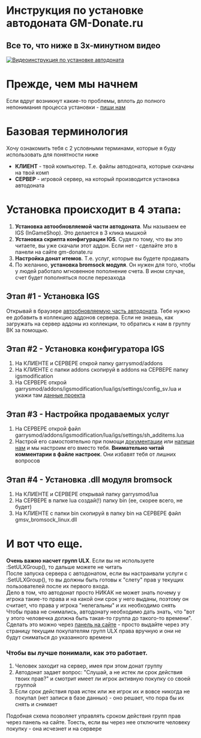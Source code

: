 # Инструкция по установке автодоната GM-Donate.ru

## Все то, что ниже в 3х-минутном видео
[![Видеоинструкция по установке автодоната](https://user-images.githubusercontent.com/9200174/29837724-a723b8f0-8d01-11e7-9dfa-bf6989ab718b.png)](https://www.youtube.com/watch?v=Ei9kwlOH2VY)

# Прежде, чем мы начнем
Если вдруг возникнут какие-то проблемы, вплоть до полного непонимания процесса установки - [пиши нам](https://qweqwe.ovh/gmdonate-support)

# Базовая терминология
Хочу ознакомить тебя с 2 условными терминами, которые я буду использовать для понятности ниже 
* **КЛИЕНТ** - твой компьютер. Т.е. файлы автодоната, которые скачаны на твой комп 
* **СЕРВЕР** - игровой сервер, на который производится установка автодоната 

# Установка происходит в 4 этапа:
1. **Установка автообновляемой части автодоната**. Мы называем ее IGS (InGameShop). Это делается в 3 клика мышкой
2. **Установка скрипта конфигурации IGS**. Судя по тому, что вы это читаете, вы уже скачали этот аддон. Если нет - сделайте это в панели на сайте gm-donate.ru
3. **Настройка донат итемов**. Т.е. услуг, которые вы будете продавать
4. По желанию, **установка bromsock модуля**. Он нужен для того, чтобы у людей работало мгновенное пополнение счета. В ином случае, счет будет пополняться после перезахода

## Этап #1 - Установка IGS
Открывай в браузере [автообновляемую часть автодоната](http://steamcommunity.com/sharedfiles/filedetails/?id=1083199879). Тебе нужно ее добавить в коллекцию аддонов сервера.
Если не знаешь, как загружать на сервер аддоны из коллекции, то обратись к нам в группу ВК за помощью.

## Этап #2 - Установка конфигуратора IGS
1. На КЛИЕНТЕ и СЕРВЕРЕ открой папку garrysmod/addons
2. На КЛИЕНТЕ с папки addons скопируй в addons на СЕРВЕРЕ папку igsmodification
3. На СЕРВЕРЕ открой garrysmod/addons/igsmodification/lua/igs/settings/config_sv.lua и укажи там [данные проекта](https://img.qweqwe.ovh/1494065855654.png)

## Этап #3 - Настройка продаваемых услуг
1. На СЕРВЕРЕ открой файл garrysmod/addons/igsmodification/lua/igs/settings/sh_additems.lua
2. Настрой его самостоятельно при помощи [документации](https://github.com/GM-DONATE/HELP/blob/master/DOCUMENTATION.md) или [напиши нам](https://qweqwe.ovh/gmdonate-support) и мы настроим его вместо тебя. **Внимательно читай комментарии в файле настроек**. Они избавят тебя от лишних вопросов

## Этап #4 - Установка .dll модуля bromsock
1. На КЛИЕНТЕ и СЕРВЕРЕ открывай папку garrysmod/lua
2. На СЕРВЕРЕ в папке lua создай(!) папку bin (ее, скорее всего, не будет)
3. На КЛИЕНТЕ с папки bin скопируй в папку bin на СЕРВЕРЕ файл gmsv_bromsock_linux.dll




# И вот что еще.
**Очень важно насчет групп ULX**. Если вы не используете :SetULXGroup(), то дальше можете не читать
<br>После запуска сервера с автодонатом, если вы настраивали услуги с :SetULXGroup(), то вы должны быть готовы к "слету" прав у текущих пользователей после их первого входа.
<br>Дело в том, что автодонат просто НИКАК не может знать почему у игрока такие-то права и на какой они срок у него выданы, поэтому он считает, что права у игрока "нелегальны" и их необходимо снять
<br>Чтобы права не снимались, автодонату необходимо дать знать, что "вот у этого человечка должна быть такая-то группа до такого-то времени".
<br>Сделать это можно через [панель на сайте](https://vk.cc/6DWeLZ) - просто выдайте через эту страницу текущим покупателям групп ULX права вручную и они не будут сниматься до указанного времени

### Чтобы вы лучше понимали, как это работает.
1. Человек заходит на сервер, имея при этом донат группу
2. Автодонат задает вопрос: "Слушай, а не истек ли срок действия твоих прав?" и смотрит имеет ли игрок активную покупку со своей группой
3. Если срок действия прав истек или же игрок их и вовсе никогда не покупал (нет записи в базе данных) - оно решает, что пора бы их снять и снимает

Подобная схема позволяет управлять сроком действия групп прав через панель на сайте. Тоесть, если вы через нее отключите человеку покупку - она исчезнет и на сервере
